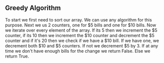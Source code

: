 ## Greedy Algorithm

To start we first need to sort our array. We can use any algorithm for this purpose.
Next we us 2 counters, one for \$5 bills and one for \$10 bills.
Now we iterate over every element of the array. If its 5 then we increment the \$5 counter, if its 10 then we increment the \$10 counter and decrement the \$5 counter and if it's 20 then we check if we have a \$10 bill. If we have one, we decrement both \$10 and \$5 counters. If not we decrement \$5 by 3.
If at any time we don't have enough bills for the change we return False. Else we return True.